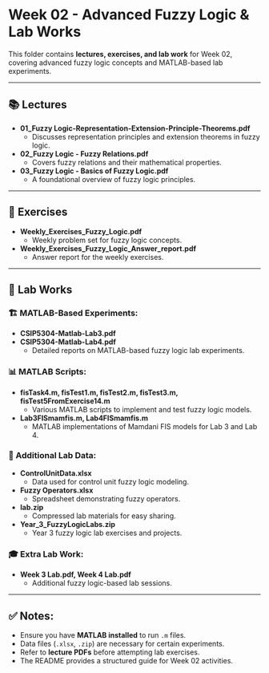 # Week 02 - Advanced Fuzzy Logic & Lab Works

This folder contains **lectures, exercises, and lab work** for Week 02, covering advanced fuzzy logic concepts and MATLAB-based lab experiments.

---

## 📚 Lectures
- **01_Fuzzy Logic-Representation-Extension-Principle-Theorems.pdf**  
  - Discusses representation principles and extension theorems in fuzzy logic.
- **02_Fuzzy Logic - Fuzzy Relations.pdf**  
  - Covers fuzzy relations and their mathematical properties.
- **03_Fuzzy Logic - Basics of Fuzzy Logic.pdf**  
  - A foundational overview of fuzzy logic principles.

---

## 📝 Exercises
- **Weekly_Exercises_Fuzzy_Logic.pdf**  
  - Weekly problem set for fuzzy logic concepts.
- **Weekly_Exercises_Fuzzy_Logic_Answer_report.pdf**  
  - Answer report for the weekly exercises.

---

## 🔬 Lab Works
### 🏗 MATLAB-Based Experiments:
- **CSIP5304-Matlab-Lab3.pdf**  
- **CSIP5304-Matlab-Lab4.pdf**  
  - Detailed reports on MATLAB-based fuzzy logic lab experiments.

### 📊 MATLAB Scripts:
- **fisTask4.m, fisTest1.m, fisTest2.m, fisTest3.m, fisTest5FromExercise14.m**  
  - Various MATLAB scripts to implement and test fuzzy logic models.
- **Lab3FISmamfis.m, Lab4FISmamfis.m**  
  - MATLAB implementations of Mamdani FIS models for Lab 3 and Lab 4.

### 📁 Additional Lab Data:
- **ControlUnitData.xlsx**  
  - Data used for control unit fuzzy logic modeling.
- **Fuzzy Operators.xlsx**  
  - Spreadsheet demonstrating fuzzy operators.
- **lab.zip**  
  - Compressed lab materials for easy sharing.
- **Year_3_FuzzyLogicLabs.zip**  
  - Year 3 fuzzy logic lab exercises and projects.

### 🎓 Extra Lab Work:
- **Week 3 Lab.pdf, Week 4 Lab.pdf**  
  - Additional fuzzy logic-based lab sessions.

---

## ✅ Notes:
- Ensure you have **MATLAB installed** to run `.m` files.
- Data files (`.xlsx`, `.zip`) are necessary for certain experiments.
- Refer to **lecture PDFs** before attempting lab exercises.
- The README provides a structured guide for Week 02 activities.
